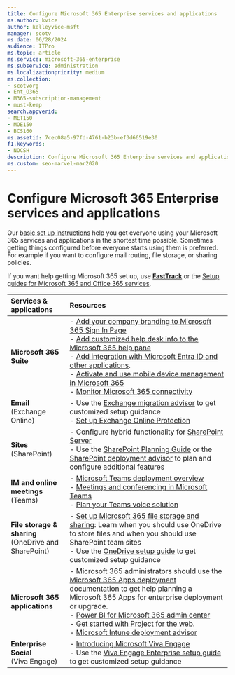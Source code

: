```yaml
---
title: Configure Microsoft 365 Enterprise services and applications
ms.author: kvice
author: kelleyvice-msft
manager: scotv
ms.date: 06/28/2024
audience: ITPro
ms.topic: article
ms.service: microsoft-365-enterprise
ms.subservice: administration
ms.localizationpriority: medium
ms.collection: 
- scotvorg
- Ent_O365
- M365-subscription-management
- must-keep
search.appverid:
- MET150
- MOE150
- BCS160
ms.assetid: 7cec08a5-97fd-4761-b23b-ef3d66519e30
f1.keywords:
- NOCSH
description: Configure Microsoft 365 Enterprise services and applications, such as SharePoint, Exchange, and Microsoft Teams.
ms.custom: seo-marvel-mar2020
---
```


# Configure Microsoft 365 Enterprise services and applications

Our [basic set up instructions](../admin/setup/setup.md) help you get everyone using your Microsoft 365 services and applications in the shortest time possible. Sometimes getting things configured before everyone starts using them is preferred. For example if you want to configure mail routing, file storage, or sharing policies. 
  
If you want help getting Microsoft 365 set up, use **[FastTrack](https://www.microsoft.com/fasttrack/microsoft-365)** or the [Setup guides for Microsoft 365 and Office 365 services](setup-guides-for-microsoft-365.md).
  
|**Services & applications**|**Resources**|
|:-----|:-----|
|**Microsoft 365 Suite** |- [Add your company branding to Microsoft 365 Sign In Page](https://support.office.com/article/Add-your-company-branding-to-Office-365-Sign-In-Page-a1229cdb-ce19-4da5-90c7-2b9b146aef0a) <br> - [Add customized help desk info to the Microsoft 365 help pane](https://support.office.com/article/Add-customized-help-desk-info-to-the-Office-365-help-pane-9dd9b104-68f7-4d49-9a30-82561c7d79a3) <br> - [Add integration with Microsoft Entra ID and other applications](https://support.office.com/article/Integrated-Apps-and-Azure-AD-for-Office-365-administrators-cb2250e3-451e-416f-bf4e-363549652c2a).  <br> - [Activate and use mobile device management in Microsoft 365](https://support.office.microsoft.com/article/Manage-mobile-devices-in-Office-365-dd892318-bc44-4eb1-af00-9db5430be3cd) <br> - [Monitor Microsoft 365 connectivity](monitor-connectivity.md) |
|**Email** <br> (Exchange Online) | - Use the [Exchange migration advisor](https://aka.ms/office365setup) to get customized setup guidance  <br> - [Set up Exchange Online Protection](/exchange/standalone-eop/set-up-your-eop-service) |
|**Sites** <br> (SharePoint) | - Configure hybrid functionality for [SharePoint Server](/SharePoint/hybrid/hybrid) <br> - Use the [SharePoint Planning Guide](https://support.office.com/article/SharePoint-Online-Planning-Guide-for-Office-365-for-business-d5089cdf-3fd2-4230-acbd-20ecda2f9bb8) or the [SharePoint deployment advisor](https://aka.ms/spoguidance) to plan and configure additional features|
|**IM and online meetings** <br> (Teams) | - [Microsoft Teams deployment overview](/microsoftteams/deploy-overview)<br> - [Meetings and conferencing in Microsoft Teams](/microsoftteams/deploy-meetings-microsoft-teams-landing-page) <br> - [Plan your Teams voice solution](/microsoftteams/cloud-voice-landing-page) |
| **File storage & sharing** <br> (OneDrive and SharePoint) | - [Set up Microsoft 365 file storage and sharing](https://support.office.com/article/7aa9cdc8-2245-4218-81ee-86fa7c35f1de#BKMK_WhatDif): Learn when you should use OneDrive to store files and when you should use SharePoint team sites <br> - Use the [OneDrive setup guide](https://aka.ms/OD4Bguidance) to get customized setup guidance |
|**Microsoft 365 applications** | - Microsoft 365 administrators should use the [Microsoft 365 Apps deployment documentation](/microsoft-365-apps) to get help planning a Microsoft 365 Apps for enterprise deployment or upgrade.  <br> - [Power BI for Microsoft 365 admin center](https://support.office.com/article/Power-BI-for-Office-365-Admin-Center-Help-5e391ecb-500c-47a3-bd0f-a6173b541044) <br> - [Get started with Project for the web](/project-for-the-web/projectforweb-admin-home).  <br> - [Microsoft Intune deployment advisor](/mem/intune/) |
|**Enterprise Social** <br> (Viva Engage) | - [Introducing Microsoft Viva Engage](/viva/engage/overview)  <br> - Use the [Viva Engage Enterprise setup guide](https://aka.ms/yammerdeploy) to get customized setup guidance |
